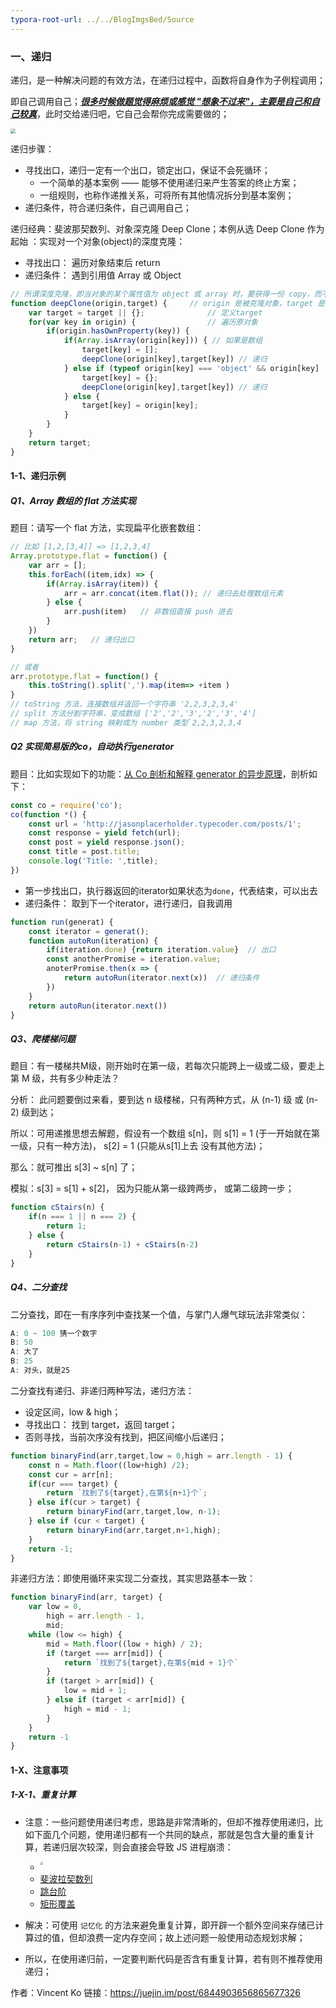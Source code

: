 ```yaml
---
typora-root-url: ../../BlogImgsBed/Source
---
```




### 一、递归

递归，是一种解决问题的有效方法，在递归过程中，函数将自身作为子例程调用；

即自己调用自己；***<u>很多时候做题觉得麻烦或感觉 "想象不过来"，主要是自己和自己较真</u>***，此时交给递归吧，它自己会帮你完成需要做的；

<img src="/Image/Algorithm/Recursion/1.png" style="zoom:50%;" />

递归步骤：

- 寻找出口，递归一定有一个出口，锁定出口，保证不会死循环；
  - 一个简单的基本案例 —— 能够不使用递归来产生答案的终止方案；
  - 一组规则，也称作递推关系，可将所有其他情况拆分到基本案例；
- 递归条件，符合递归条件，自己调用自己；

递归经典：斐波那契数列、对象深克隆 Deep Clone；本例从选 Deep Clone 作为起始 ：实现对一个对象(object)的深度克隆：

- 寻找出口： 遍历对象结束后 return
- 递归条件： 遇到引用值 Array 或 Object

```js
// 所谓深度克隆，即当对象的某个属性值为 object 或 array 时，要获得一份 copy，而不是直接拿到引用值
function deepClone(origin,target) {  	// origin 是被克隆对象，target 是我们获得 copy
    var target = target || {}; 				// 定义target
    for(var key in origin) {  				// 遍历原对象
        if(origin.hasOwnProperty(key)) {
            if(Array.isArray(origin[key])) { // 如果是数组
                target[key] = [];
                deepClone(origin[key],target[key]) // 递归
            } else if (typeof origin[key] === 'object' && origin[key] !== null) {
                target[key] = {};
                deepClone(origin[key],target[key]) // 递归
            } else {
                target[key] = origin[key];
            }
        }
    }
    return target;
}
```

#### 1-1、递归示例

##### Q1、Array 数组的 flat 方法实现

题目：请写一个 flat 方法，实现扁平化嵌套数组：

```js
// 比如 [1,2,[3,4]] => [1,2,3,4]
Array.prototype.flat = function() {
    var arr = [];
    this.forEach((item,idx) => {
        if(Array.isArray(item)) {
            arr = arr.concat(item.flat()); // 递归去处理数组元素
        } else {
            arr.push(item)   // 非数组直接 push 进去
        }
    })
    return arr;   // 递归出口
}

// 或者
arr.prototype.flat = function() {
    this.toString().split(',').map(item=> +item )
}
// toString 方法，连接数组并返回一个字符串 '2,2,3,2,3,4'
// split 方法分割字符串，变成数组 ['2','2','3','2','3','4']
// map 方法，将 string 映射成为 number 类型`2,2,3,2,3,4
```

##### Q2 实现简易版的co，自动执行generator

题目：比如实现如下的功能：[从 Co 剖析和解释 generator 的异步原理](https://juejin.im/post/6844903648883900429)，剖析如下：

```js
const co = require('co');
co(function *() {
    const url = 'http://jasonplacerholder.typecoder.com/posts/1';
    const response = yield fetch(url);
    const post = yield response.json();
    const title = post.title;
    console.log('Title: ',title);
})
```

- 第一步找出口，执行器返回的iterator如果状态为`done`，代表结束，可以出去
- 递归条件： 取到下一个iterator，进行递归，自我调用

```js
function run(generat) {
    const iterator = generat();
    function autoRun(iteration) {
        if(iteration.done) {return iteration.value}  // 出口
        const anotherPromise = iteration.value;
        anoterPromise.then(x => {
            return autoRun(iterator.next(x))  // 递归条件
        })
    }
    return autoRun(iterator.next()) 
}
```

##### Q3、爬楼梯问题

题目：有一楼梯共M级，刚开始时在第一级，若每次只能跨上一级或二级，要走上第 M 级，共有多少种走法？

分析： 此问题要倒过来看，要到达 n 级楼梯，只有两种方式，从 (n-1) 级 或 (n-2) 级到达；

所以：可用递推思想去解题，假设有一个数组 s[n]，则 s[1] = 1 (于一开始就在第一级，只有一种方法)， s[2] = 1 (只能从s[1]上去 没有其他方法)；

那么：就可推出 s[3] ~ s[n] 了；

模拟：s[3] = s[1] + s[2]， 因为只能从第一级跨两步， 或第二级跨一步；

```js
function cStairs(n) {
    if(n === 1 || n === 2) {
        return 1;
    } else {
        return cStairs(n-1) + cStairs(n-2)
    }
}
```

##### Q4、二分查找

二分查找，即在一有序序列中查找某一个值，与掌门人爆气球玩法非常类似：

```js
A: 0 ~ 100 猜一个数字
B: 50
A: 大了
B: 25
A: 对头，就是25
```

二分查找有递归、非递归两种写法，递归方法：

- 设定区间，low & high；
- 寻找出口： 找到 target，返回 target；
- 否则寻找，当前次序没有找到，把区间缩小后递归；

```js
function binaryFind(arr,target,low = 0,high = arr.length - 1) {
    const n = Math.floor((low+high) /2);
    const cur = arr[n];
    if(cur === target) {
        return `找到了${target},在第${n+1}个`;
    } else if(cur > target) {
        return binaryFind(arr,target,low, n-1);
    } else if (cur < target) {
        return binaryFind(arr,target,n+1,high);
    }
    return -1;
}
```

非递归方法：即使用循环来实现二分查找，其实思路基本一致：

```js
function binaryFind(arr, target) {
    var low = 0,
        high = arr.length - 1,
        mid;
    while (low <= high) {
        mid = Math.floor((low + high) / 2);
        if (target === arr[mid]) {
            return `找到了${target},在第${mid + 1}个`
        }
        if (target > arr[mid]) {
            low = mid + 1;
        } else if (target < arr[mid]) {
            high = mid - 1;
        }
    }
    return -1
}
```





#### 1-X、注意事项

##### 1-X-1、重复计算

- 注意：一些问题使用递归考虑，思路是非常清晰的，但却不推荐使用递归，比如下面几个问题，使用递归都有一个共同的缺点，那就是包含大量的重复计算，若递归层次较深，则会直接会导致 JS 进程崩溃：
  - <img src="/Image/Algorithm/Recursion/2.png" style="zoom:30%;" align="left"/>
  - [斐波拉契数列](http://www.conardli.top/docs/algorithm/递归和循环/斐波拉契数列.html)
  - [跳台阶](http://www.conardli.top/docs/algorithm/递归和循环/跳台阶.html)
  - [矩形覆盖](http://www.conardli.top/docs/algorithm/递归和循环/矩形覆盖.html)

- 解决：可使用 `记忆化` 的方法来避免重复计算，即开辟一个额外空间来存储已计算过的值，但却浪费一定内存空间；故上述问题一般使用动态规划求解；
- 所以，在使用递归前，一定要判断代码是否含有重复计算，若有则不推荐使用递归；







作者：Vincent Ko
链接：https://juejin.im/post/6844903656865677326


